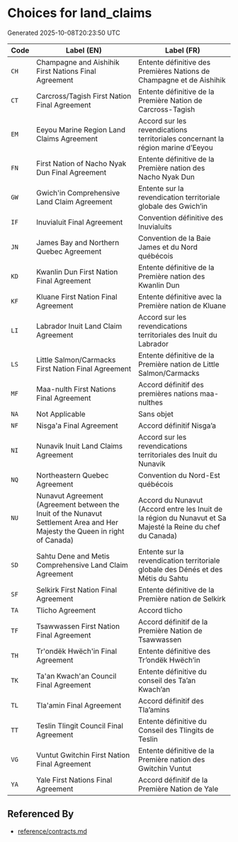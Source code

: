 # Choices for land_claims

Generated 2025-10-08T20:23:50 UTC

| Code | Label (EN) | Label (FR) |
|------|------------|------------|
| `CH` | Champagne and Aishihik First Nations Final Agreement | Entente définitive des Premières Nations de Champagne et de Aishihik |
| `CT` | Carcross/Tagish First Nation Final Agreement | Entente définitive de la Première Nation de Carcross-Tagish |
| `EM` | Eeyou Marine Region Land Claims Agreement | Accord sur les revendications territoriales concernant la région marine d’Eeyou |
| `FN` | First Nation of Nacho Nyak Dun Final Agreement | Entente définitive de la Première nation des Nacho Nyak Dun |
| `GW` | Gwich'in Comprehensive Land Claim Agreement | Entente sur la revendication territoriale globale des Gwich’in |
| `IF` | Inuvialuit Final Agreement | Convention définitive des Inuvialuits |
| `JN` | James Bay and Northern Quebec Agreement | Convention de la Baie James et du Nord québécois |
| `KD` | Kwanlin Dun First Nation Final Agreement | Entente définitive de la Première nation des Kwanlin Dun |
| `KF` | Kluane First Nation Final Agreement | Entente définitive avec la Première nation de Kluane |
| `LI` | Labrador Inuit Land Claim Agreement | Accord sur les revendications territoriales des Inuit du Labrador |
| `LS` | Little Salmon/Carmacks First Nation Final Agreement | Entente définitive de la Première nation de Little Salmon/Carmacks |
| `MF` | Maa-nulth First Nations Final Agreement | Accord définitif des premières nations maa-nulthes |
| `NA` | Not Applicable | Sans objet |
| `NF` | Nisga'a Final Agreement | Accord définitif Nisga’a |
| `NI` | Nunavik Inuit Land Claims Agreement | Accord sur les revendications territoriales des Inuit du Nunavik |
| `NQ` | Northeastern Quebec Agreement | Convention du Nord-Est québécois |
| `NU` | Nunavut Agreement (Agreement between the Inuit of the Nunavut Settlement Area and Her Majesty the Queen in right of Canada) | Accord du Nunavut (Accord entre les Inuit de la région du Nunavut et Sa Majesté la Reine du chef du Canada) |
| `SD` | Sahtu Dene and Metis Comprehensive Land Claim Agreement | Entente sur la revendication territoriale globale des Dénés et des Métis du Sahtu |
| `SF` | Selkirk First Nation Final Agreement | Entente définitive de la Première nation de Selkirk |
| `TA` | Tlicho Agreement | Accord tlicho |
| `TF` | Tsawwassen First Nation Final Agreement | Accord définitif de la Première Nation de Tsawwassen |
| `TH` | Tr'ondëk Hwëch'in Final Agreement | Entente définitive des Tr’ondëk Hwëch’in |
| `TK` | Ta'an Kwach'an Council Final Agreement | Entente définitive du conseil des Ta’an Kwach’an |
| `TL` | Tla'amin Final Agreement | Accord définitif des Tla’amins |
| `TT` | Teslin Tlingit Council Final Agreement | Entente définitive du Conseil des Tlingits de Teslin |
| `VG` | Vuntut Gwitchin First Nation Final Agreement | Entente définitive de la Première nation des Gwitchin Vuntut |
| `YA` | Yale First Nations Final Agreement | Accord définitif de la Première Nation de Yale |


## Referenced By

- [reference/contracts.md](../reference/contracts.md)
